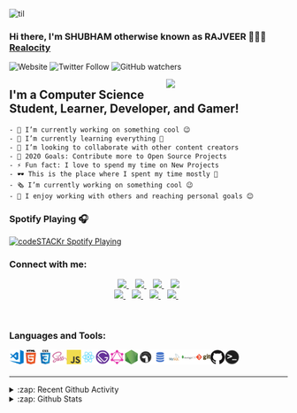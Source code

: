 ![til](https://media1.tenor.com/images/c07a0e54601516dbf8b399832636507a/tenor.gif?itemid=13765417)

### Hi there, I'm SHUBHAM otherwise known as RAJVEER 🏄🏻‍♂️ [Realocity][website]

![Website](https://img.shields.io/website?down_color=orange&down_message=offline&label=Realocity&style=for-the-badge&up_color=black&up_message=online&url=https%3A%2F%2Frealocity.github.io)
![Twitter Follow](https://img.shields.io/twitter/follow/Shubham29887441?color=blue&label=shubham%20sapkal&logo=twitter&style=for-the-badge)
![GitHub watchers](https://img.shields.io/github/watchers/realocity/Realocity?color=red&label=views&logo=ktm&style=for-the-badge)

<img align='right' src="https://media.giphy.com/media/M9gbBd9nbDrOTu1Mqx/giphy.gif" width="220">

## I'm a Computer Science Student, Learner, Developer, and Gamer!
```
- 🔭 I’m currently working on something cool 😉
- 🌱 I’m currently learning everything 🤣
- 👯 I’m looking to collaborate with other content creators
- 🥅 2020 Goals: Contribute more to Open Source Projects
- ⚡ Fun fact: I love to spend my time on New Projects
- 🕶 This is the place where I spent my time mostly 🤣
- 🗞 I’m currently working on something cool 😉
- 📇 I enjoy working with others and reaching personal goals 😊
```
### Spotify Playing 🎧
[<img src="https://now-playing-codestackr.vercel.app/api/spotify-playing" alt="codeSTACKr Spotify Playing" width="350" />](https://open.spotify.com/user/swyqyimdc12jajde4vpwd2x1b)

### Connect with me:

<p align='center'>

<a href="https://www.linkedin.com/in/hash-tag-shubham-sapkal/">
<img src="https://img.shields.io/badge/linkedin-%230077B5.svg?&style=for-the-badge&logo=linkedin&logoColor=white" />
</a>&nbsp;&nbsp;

<a href="https://www.instagram.com/hashtag_shubham_sapkal/">
<img src="https://img.shields.io/badge/instagram-%23E4405F.svg?&style=for-the-badge&logo=instagram&logoColor=white" />
</a>&nbsp;&nbsp;

<a href="https://twitter.com/Shubham29887441">
<img src="https://img.shields.io/badge/twitter-%231DA1F2.svg?&style=for-the-badge&logo=twitter&logoColor=white" />
</a>&nbsp;&nbsp;

<a href="https://www.facebook.com/shubham.sapkal.7146/">
<img src="https://img.shields.io/badge/facebook-%231877F2.svg?&style=for-the-badge&logo=facebook&logoColor=white" />
</a>

<br>

<a href="https://mail.google.com/mail/u/0/?view=cm&fs=1&tf=1&source=mailto&su=Hi+There&to=ssapkal101@gmail.com&body=body+goes+here">
<img src="https://img.shields.io/badge/gmail-D14836?&style=for-the-badge&logo=gmail&logoColor=white" />
</a>&nbsp;&nbsp;

<a href="">
<img src="https://img.shields.io/badge/reddit-%23FF4500.svg?&style=for-the-badge&logo=reddit&logoColor=white" />
</a>&nbsp;&nbsp;

<a href="spotify:user:sofobedvn7qhd3k7idb730nrm:playlist:2ftxjN2rn0btlpNFZNtAln">
<img src="https://img.shields.io/badge/spotify-%231ED760.svg?&style=for-the-badge&logo=spotify&logoColor=white" />
</a>&nbsp;&nbsp;

<a href="https://t.me/Smart_S54">
<img src="https://img.shields.io/badge/telegram-%232CA5E0.svg?&style=for-the-badge&logo=telegram&logoColor=white" />
</a>&nbsp;&nbsp;

</p>




<br />

### Languages and Tools:


<img align="left" alt="Visual Studio Code" width="26px" src="https://raw.githubusercontent.com/github/explore/80688e429a7d4ef2fca1e82350fe8e3517d3494d/topics/visual-studio-code/visual-studio-code.png" />
<img align="left" alt="HTML5" width="26px" src="https://raw.githubusercontent.com/github/explore/80688e429a7d4ef2fca1e82350fe8e3517d3494d/topics/html/html.png" />
<img align="left" alt="CSS3" width="26px" src="https://raw.githubusercontent.com/github/explore/80688e429a7d4ef2fca1e82350fe8e3517d3494d/topics/css/css.png" />
<img align="left" alt="Sass" width="26px" src="https://raw.githubusercontent.com/github/explore/80688e429a7d4ef2fca1e82350fe8e3517d3494d/topics/sass/sass.png" />
<img align="left" alt="JavaScript" width="26px" src="https://raw.githubusercontent.com/github/explore/80688e429a7d4ef2fca1e82350fe8e3517d3494d/topics/javascript/javascript.png" />
<img align="left" alt="React" width="26px" src="https://raw.githubusercontent.com/github/explore/80688e429a7d4ef2fca1e82350fe8e3517d3494d/topics/react/react.png" />
<img align="left" alt="Gatsby" width="26px" src="https://raw.githubusercontent.com/github/explore/e94815998e4e0713912fed477a1f346ec04c3da2/topics/gatsby/gatsby.png" />
<img align="left" alt="GraphQL" width="26px" src="https://raw.githubusercontent.com/github/explore/80688e429a7d4ef2fca1e82350fe8e3517d3494d/topics/graphql/graphql.png" />
<img align="left" alt="Node.js" width="26px" src="https://raw.githubusercontent.com/github/explore/80688e429a7d4ef2fca1e82350fe8e3517d3494d/topics/nodejs/nodejs.png" />
<img align="left" alt="Deno" width="26px" src="https://raw.githubusercontent.com/github/explore/361e2821e2dea67711cde99c9c40ed357061cf27/topics/deno/deno.png" />
<img align="left" alt="SQL" width="26px" src="https://raw.githubusercontent.com/github/explore/80688e429a7d4ef2fca1e82350fe8e3517d3494d/topics/sql/sql.png" />
<img align="left" alt="MySQL" width="26px" src="https://raw.githubusercontent.com/github/explore/80688e429a7d4ef2fca1e82350fe8e3517d3494d/topics/mysql/mysql.png" />
<img align="left" alt="MongoDB" width="26px" src="https://raw.githubusercontent.com/github/explore/80688e429a7d4ef2fca1e82350fe8e3517d3494d/topics/mongodb/mongodb.png" />
<img align="left" alt="Git" width="26px" src="https://raw.githubusercontent.com/github/explore/80688e429a7d4ef2fca1e82350fe8e3517d3494d/topics/git/git.png" />
<img align="left" alt="GitHub" width="26px" src="https://raw.githubusercontent.com/github/explore/78df643247d429f6cc873026c0622819ad797942/topics/github/github.png" />
<img align="left" alt="Terminal" width="26px" src="https://raw.githubusercontent.com/github/explore/80688e429a7d4ef2fca1e82350fe8e3517d3494d/topics/terminal/terminal.png" />

<br />
<br />

---


<details>
  <summary>:zap: Recent Github Activity</summary>
  <!--START_SECTION:activity-->


</details>

<details>
  <summary>:zap: Github Stats</summary>

  <img align="left" alt="Realocity's Github Stats" src="https://github-readme-stats.realocity.vercel.app//api?username=Realocity&show_icons=true&hide_border=true" />

</details>

[website]: https://realocity.github.io
[twitter]: https://twitter.com/Shubham29887441
[instagram]: https://www.instagram.com/hashtag_shubham_sapkal/
[linkedin]: https://www.linkedin.com/in/hash-tag-shubham-sapkal/
[Telegram]: https://t.me/Smart_S54
